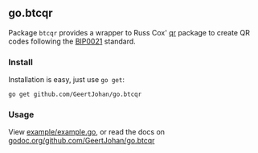 ## go.btcqr
Package `btcqr` provides a wrapper to Russ Cox' [qr](https://godoc.org/code.google.com/p/rsc/qr) package to create QR codes following the [BIP0021](https://github.com/bitcoin/bips/blob/master/bip-0021.mediawiki) standard.

### Install
Installation is easy, just use `go get`:

`go get github.com/GeertJohan/go.btcqr`

### Usage
View [example/example.go](/example/example.go), or read the docs on [godoc.org/github.com/GeertJohan/go.btcqr](https://godoc.org/github.com/GeertJohan/go.btcqr)
